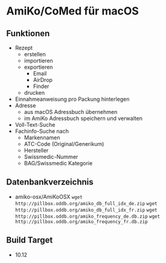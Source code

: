AmiKo/CoMed für macOS
=====================

## Funktionen
* Rezept 
  * erstellen
  * importieren
  * exportieren
    * Email
    * AirDrop
    * Finder
  * drucken
* Einnahmeanweisung pro Packung hinterlegen
* Adresse 
  * aus macOS Adressbuch übernehmen
  * im AmiKo Adressbuch speichern und verwalten
* Voll-Text-Suche
* Fachinfo-Suche nach
  * Markennamen
  * ATC-Code (Original/Generikum)
  * Hersteller
  * Swissmedic-Nummer
  * BAG/Swissmedic Kategorie

## Datenbankverzeichnis
* amiko-osx/AmiKoOSX
`wget http://pillbox.oddb.org/amiko_db_full_idx_de.zip`
`wget http://pillbox.oddb.org/amiko_db_full_idx_fr.zip`
`wget http://pillbox.oddb.org/amiko_frequency_de.db.zip`
`wget http://pillbox.oddb.org/amiko_frequency_fr.db.zip`

## Build Target
* 10.12
